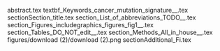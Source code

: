 abstract.tex
textbf_Keywords_cancer_mutation_signature__.tex
sectionSection_title.tex
section_List_of_abbreviations_TODO__.tex
section_Figures_includegraphics_figures_fig1__.tex
section_Tables_DO_NOT_edit__.tex
section_Methods_All_in_house__.tex
figures/download (2)/download (2).png
sectionAdditional_Fi.tex
